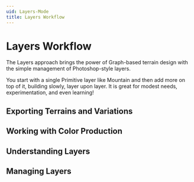 ```yaml
---
uid: Layers-Mode
title: Layers Workflow
---
```

# Layers Workflow
The Layers approach brings the power of Graph-based terrain design with the simple management of Photoshop-style layers.

You start with a single Primitive layer like Mountain and then add more on top of it, building slowly, layer upon layer. It is great for modest needs, experimentation, and even learning!

## Exporting Terrains and Variations
## Working with Color Production
## Understanding Layers
## Managing Layers
